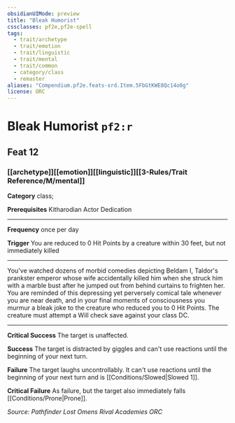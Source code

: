 ```yaml
---
obsidianUIMode: preview
title: "Bleak Humorist"
cssclasses: pf2e,pf2e-spell
tags:
  - trait/archetype
  - trait/emotion
  - trait/linguistic
  - trait/mental
  - trait/common
  - category/class
  - remaster
aliases: "Compendium.pf2e.feats-srd.Item.5FbGtKWE8Qc14o0g"
license: ORC
---
```

# Bleak Humorist `pf2:r`
## Feat 12
### [[archetype]][[emotion]][[linguistic]][[3-Rules/Trait Reference/M/mental]]

**Category** class; 



**Prerequisites** Kitharodian Actor Dedication
* * *
**Frequency** once per day

**Trigger** You are reduced to 0 Hit Points by a creature within 30 feet, but not immediately killed

* * *

You've watched dozens of morbid comedies depicting Beldam I, Taldor's prankster emperor whose wife accidentally killed him when she struck him with a marble bust after he jumped out from behind curtains to frighten her. You are reminded of this depressing yet perversely comical tale whenever you are near death, and in your final moments of consciousness you murmur a bleak joke to the creature who reduced you to 0 Hit Points. The creature must attempt a Will check save against your class DC.

* * *

**Critical Success** The target is unaffected.

**Success** The target is distracted by giggles and can't use reactions until the beginning of your next turn.

**Failure** The target laughs uncontrollably. It can't use reactions until the beginning of your next turn and is [[Conditions/Slowed|Slowed 1]].

**Critical Failure** As failure, but the target also immediately falls [[Conditions/Prone|Prone]].

*Source: Pathfinder Lost Omens Rival Academies*
*ORC*
